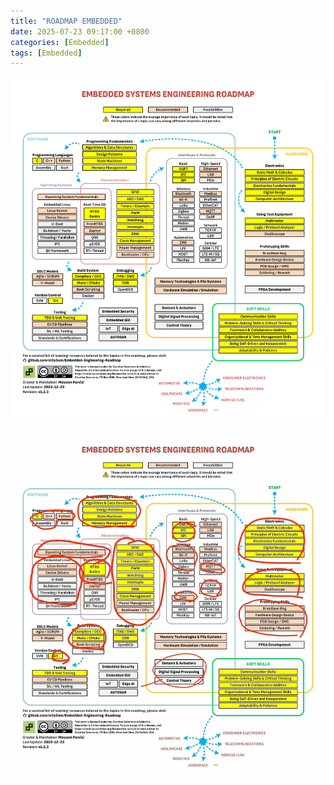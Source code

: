 ```yaml
---
title: "ROADMAP EMBEDDED"
date: 2025-07-23 09:17:00 +0800
categories: [Embedded]
tags: [Embedded]
---
```

![alt text](/assets/Embedded/roadmap/conform.png)

![alt text](/assets/Embedded/roadmap/roadmap1.jpg)
<!-- 
<iframe src="tài-liệu.pdf" width="100%" height="600px">
</iframe> -->